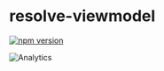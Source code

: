 # **resolve-viewmodel**
[![npm version](https://badge.fury.io/js/resolve-viewmodel.svg)](https://badge.fury.io/js/resolve-viewmodel)

![Analytics](https://ga-beacon.appspot.com/UA-118635726-1/packages-viewmodel-readme?pixel)
